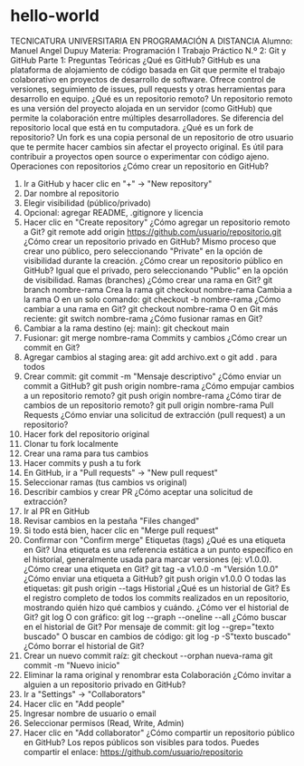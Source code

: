# hello-world
TECNICATURA UNIVERSITARIA EN PROGRAMACIÓN A DISTANCIA
Alumno: Manuel Angel Dupuy
Materia: Programación I
Trabajo Práctico N.º 2: Git y GitHub
Parte 1: Preguntas Teóricas
¿Qué es GitHub?
GitHub es una plataforma de alojamiento de código basada en Git que permite el trabajo
colaborativo en proyectos de desarrollo de software. Ofrece control de versiones, seguimiento
de issues, pull requests y otras herramientas para desarrollo en equipo.
¿Qué es un repositorio remoto?
Un repositorio remoto es una versión del proyecto alojada en un servidor (como GitHub) que
permite la colaboración entre múltiples desarrolladores. Se diferencia del repositorio local que
está en tu computadora.
¿Qué es un fork de repositorio?
Un fork es una copia personal de un repositorio de otro usuario que te permite hacer cambios
sin afectar el proyecto original. Es útil para contribuir a proyectos open source o experimentar
con código ajeno.
Operaciones con repositorios
¿Cómo crear un repositorio en GitHub?
1. Ir a GitHub y hacer clic en "+" → "New repository"
2. Dar nombre al repositorio
3. Elegir visibilidad (público/privado)
4. Opcional: agregar README, .gitignore y licencia
5. Hacer clic en "Create repository"
¿Cómo agregar un repositorio remoto a Git?
git remote add origin https://github.com/usuario/repositorio.git
¿Cómo crear un repositorio privado en GitHub?
Mismo proceso que crear uno público, pero seleccionando "Private" en la opción de visibilidad
durante la creación.
¿Cómo crear un repositorio público en GitHub?
Igual que el privado, pero seleccionando "Public" en la opción de visibilidad.
Ramas (branches)
¿Cómo crear una rama en Git?
git branch nombre-rama Crea la rama
git checkout nombre-rama Cambia a la rama
O en un solo comando:
git checkout -b nombre-rama
¿Cómo cambiar a una rama en Git?
git checkout nombre-rama
O en Git más reciente:
git switch nombre-rama
¿Cómo fusionar ramas en Git?
1. Cambiar a la rama destino (ej: main):
git checkout main
2. Fusionar:
git merge nombre-rama
Commits y cambios
¿Cómo crear un commit en Git?
1. Agregar cambios al staging area:
git add archivo.ext o git add . para todos
2. Crear commit:
git commit -m "Mensaje descriptivo"
¿Cómo enviar un commit a GitHub?
git push origin nombre-rama
¿Cómo empujar cambios a un repositorio remoto?
git push origin nombre-rama
¿Cómo tirar de cambios de un repositorio remoto?
git pull origin nombre-rama
Pull Requests
¿Cómo enviar una solicitud de extracción (pull request) a un repositorio?
1. Hacer fork del repositorio original
2. Clonar tu fork localmente
3. Crear una rama para tus cambios
4. Hacer commits y push a tu fork
5. En GitHub, ir a "Pull requests" → "New pull request"
6. Seleccionar ramas (tus cambios vs original)
7. Describir cambios y crear PR
¿Cómo aceptar una solicitud de extracción?
1. Ir al PR en GitHub
2. Revisar cambios en la pestaña "Files changed"
3. Si todo está bien, hacer clic en "Merge pull request"
4. Confirmar con "Confirm merge"
Etiquetas (tags)
¿Qué es una etiqueta en Git?
Una etiqueta es una referencia estática a un punto específico en el historial, generalmente
usada para marcar versiones (ej: v1.0.0).
¿Cómo crear una etiqueta en Git?
git tag -a v1.0.0 -m "Versión 1.0.0"
¿Cómo enviar una etiqueta a GitHub?
git push origin v1.0.0
O todas las etiquetas:
git push origin --tags
Historial
¿Qué es un historial de Git?
Es el registro completo de todos los commits realizados en un repositorio, mostrando quién hizo
qué cambios y cuándo.
¿Cómo ver el historial de Git?
git log
O con gráfico:
git log --graph --oneline --all
¿Cómo buscar en el historial de Git?
Por mensaje de commit:
git log --grep="texto buscado"
O buscar en cambios de código:
git log -p -S"texto buscado"
¿Cómo borrar el historial de Git?
1. Crear un nuevo commit raíz:
git checkout --orphan nueva-rama
git commit -m "Nuevo inicio"
2. Eliminar la rama original y renombrar esta
Colaboración
¿Cómo invitar a alguien a un repositorio privado en GitHub?
1. Ir a "Settings" → "Collaborators"
2. Hacer clic en "Add people"
3. Ingresar nombre de usuario o email
4. Seleccionar permisos (Read, Write, Admin)
5. Hacer clic en "Add collaborator"
¿Cómo compartir un repositorio público en GitHub?
Los repos públicos son visibles para todos. Puedes compartir el enlace:
https://github.com/usuario/repositorio
